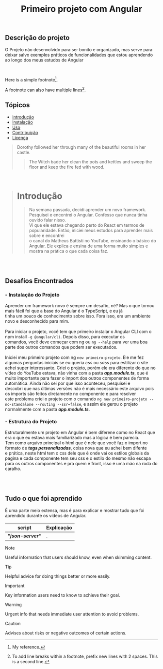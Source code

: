 <h1 align="center"> Primeiro projeto com Angular </h1>

<br />

## Descrição do projeto
  O Projeto não desenvolvido para ser bonito e organizado, mas serve para deixar salvo exemplos práticos de funcionalidades que estou aprendendo  
  ao longo dos meus estudos de Angular
  
<br />


Here is a simple footnote[^1].

A footnote can also have multiple lines[^2].

## Tópicos 

- [Introdução](#introdução)
- [Instalação](#instalação)
- [Uso](#uso)
- [Contribuição](#contribuição)
- [Licença](#licença)


> Dorothy followed her through many of the beautiful rooms in her castle.
>
>> The Witch bade her clean the pots and kettles and sweep the floor and keep the fire fed with wood.

<br />

> # Introdução 
>  
>> Na semana passada, decidi aprender um novo framework. Pesquisei e encontrei o Angular. Confesso que nunca tinha ouvido falar nisso.  
>>  Vi que ele estava chegando perto do React em termos de popularidade. Então, iniciei meus estudos para aprender mais sobre e encontrei  
>>  o canal do Matheus Battisti no YouTube, ensinando o básico do Angular. Ele explica e ensina de uma forma muito simples e mostra na prática
>>  o que cada coisa faz.

<br />
<br />

## Desafios Encontrados
### - Instalação do Projeto
  Aprender um framework novo é sempre um desafio, né? Mas o que tornou mais fácil foi que a base do Angular é o TypeScript, e eu já  
  tinha um pouco de conhecimento sobre isso. Fora isso, era um ambiente novo e desconhecido para mim.  
<br />
  Para iniciar o projeto, você tem que primeiro instalar o Angular CLI com o npm install `-g @angular/cli`. Depois disso, para executar os  
  comandos, você deve começar com ng ou `ng --help` para ver uma boa parte dos outros comandos que podem ser executados.  
<br />
  Iniciei meu primeiro projeto com ng `new primeiro-projeto`. Ele me fez algumas perguntas iniciais se eu queria *css* ou *sass* para estilizar o site  
  achei super interessante. Criei o projeto, porém ele era diferente do que no vídeo do YouTube estava, não vinha com a pasta ***app.module.ts***, 
  que é muito importante para fazer o import dos outros componentes de forma automática. Ainda não sei por que isso aconteceu, pesquisei e  
  descobri que nas últimas versões não é mais necessário este arquivo pois os imports são feitos diretamente no componente e para resolver  
  este problema criei o projeto com o comando `ng new primeiro-projeto --no-standalone --routing --ssr=false`, e assim ele gerou o projeto  
  normalmente com a pasta ***app.module.ts***.
<br />

### - Estrutura do Projeto
  Estruturalmente um projeto em Angular é bem diferene como no React que era o que eu estava mais familiarizado mas a lógica é bem parecia.  
  Tem como arquivo principal o html que é nele que você faz o import no formato de ***tags personalizadas***, coisa nova que eu achei bem difente  
  e prática, neste html tem o css dele que é onde vai os estilos globais da pagina e cada componente tem seu css e o estilo do mesmo não escapa  
  para os outros componentes e pra quem é front, isso é uma mão na roda do caralho.


<br />
<br />

## Tudo o que foi aprendido
  É uma parte meio extensa, mas é para explicar e mostrar tudo que foi aprendido durante os vídeos de Angular.  



| script | Explicação |
|--------|-------------|  
| ***"json-server"*** | . |


[^1]: My reference.
[^2]: To add line breaks within a footnote, prefix new lines with 2 spaces.
  This is a second line.


> [!NOTE]
> Useful information that users should know, even when skimming content.

> [!TIP]
> Helpful advice for doing things better or more easily.

> [!IMPORTANT]
> Key information users need to know to achieve their goal.

> [!WARNING]
> Urgent info that needs immediate user attention to avoid problems.

> [!CAUTION]
> Advises about risks or negative outcomes of certain actions.
